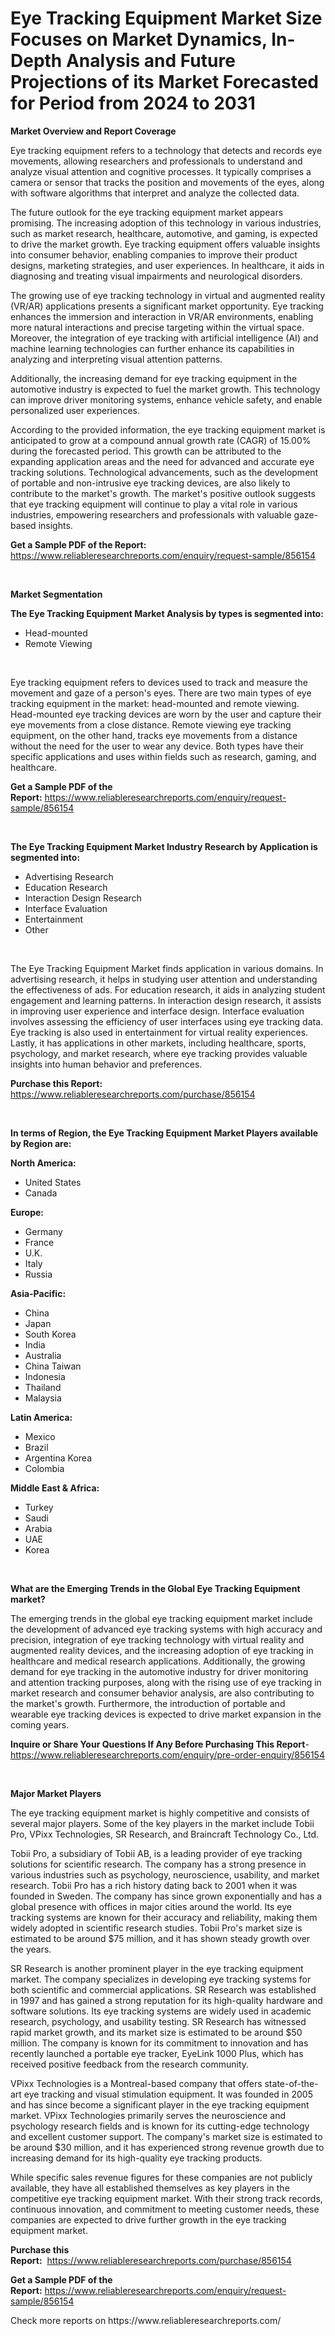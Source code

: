 <p><h1>Eye Tracking Equipment Market Size Focuses on Market Dynamics, In-Depth Analysis and Future Projections of its Market Forecasted for Period from 2024 to 2031</h1></p><p><strong>Market Overview and Report Coverage</strong></p>
<p><p>Eye tracking equipment refers to a technology that detects and records eye movements, allowing researchers and professionals to understand and analyze visual attention and cognitive processes. It typically comprises a camera or sensor that tracks the position and movements of the eyes, along with software algorithms that interpret and analyze the collected data.</p><p>The future outlook for the eye tracking equipment market appears promising. The increasing adoption of this technology in various industries, such as market research, healthcare, automotive, and gaming, is expected to drive the market growth. Eye tracking equipment offers valuable insights into consumer behavior, enabling companies to improve their product designs, marketing strategies, and user experiences. In healthcare, it aids in diagnosing and treating visual impairments and neurological disorders.</p><p>The growing use of eye tracking technology in virtual and augmented reality (VR/AR) applications presents a significant market opportunity. Eye tracking enhances the immersion and interaction in VR/AR environments, enabling more natural interactions and precise targeting within the virtual space. Moreover, the integration of eye tracking with artificial intelligence (AI) and machine learning technologies can further enhance its capabilities in analyzing and interpreting visual attention patterns.</p><p>Additionally, the increasing demand for eye tracking equipment in the automotive industry is expected to fuel the market growth. This technology can improve driver monitoring systems, enhance vehicle safety, and enable personalized user experiences.</p><p>According to the provided information, the eye tracking equipment market is anticipated to grow at a compound annual growth rate (CAGR) of 15.00% during the forecasted period. This growth can be attributed to the expanding application areas and the need for advanced and accurate eye tracking solutions. Technological advancements, such as the development of portable and non-intrusive eye tracking devices, are also likely to contribute to the market's growth. The market's positive outlook suggests that eye tracking equipment will continue to play a vital role in various industries, empowering researchers and professionals with valuable gaze-based insights.</p></p>
<p><strong>Get a Sample PDF of the Report:</strong> <a href="https://www.reliableresearchreports.com/enquiry/request-sample/856154">https://www.reliableresearchreports.com/enquiry/request-sample/856154</a></p>
<p>&nbsp;</p>
<p><strong>Market Segmentation</strong></p>
<p><strong>The Eye Tracking Equipment Market Analysis by types is segmented into:</strong></p>
<p><ul><li>Head-mounted</li><li>Remote Viewing</li></ul></p>
<p>&nbsp;</p>
<p><p>Eye tracking equipment refers to devices used to track and measure the movement and gaze of a person's eyes. There are two main types of eye tracking equipment in the market: head-mounted and remote viewing. Head-mounted eye tracking devices are worn by the user and capture their eye movements from a close distance. Remote viewing eye tracking equipment, on the other hand, tracks eye movements from a distance without the need for the user to wear any device. Both types have their specific applications and uses within fields such as research, gaming, and healthcare.</p></p>
<p><strong>Get a Sample PDF of the Report:</strong>&nbsp;<a href="https://www.reliableresearchreports.com/enquiry/request-sample/856154">https://www.reliableresearchreports.com/enquiry/request-sample/856154</a></p>
<p>&nbsp;</p>
<p><strong>The Eye Tracking Equipment Market Industry Research by Application is segmented into:</strong></p>
<p><ul><li>Advertising Research</li><li>Education Research</li><li>Interaction Design Research</li><li>Interface Evaluation</li><li>Entertainment</li><li>Other</li></ul></p>
<p>&nbsp;</p>
<p><p>The Eye Tracking Equipment Market finds application in various domains. In advertising research, it helps in studying user attention and understanding the effectiveness of ads. For education research, it aids in analyzing student engagement and learning patterns. In interaction design research, it assists in improving user experience and interface design. Interface evaluation involves assessing the efficiency of user interfaces using eye tracking data. Eye tracking is also used in entertainment for virtual reality experiences. Lastly, it has applications in other markets, including healthcare, sports, psychology, and market research, where eye tracking provides valuable insights into human behavior and preferences.</p></p>
<p><strong>Purchase this Report:</strong>&nbsp; <a href="https://www.reliableresearchreports.com/purchase/856154">https://www.reliableresearchreports.com/purchase/856154</a></p>
<p>&nbsp;</p>
<p><strong>In terms of Region, the Eye Tracking Equipment Market Players available by Region are:</strong></p>
<p>
    <p> <strong> North America: </strong>
        <ul>
            <li>United States</li>
            <li>Canada</li>
        </ul>
        </p> 
    <p> <strong> Europe: </strong>
        <ul>
            <li>Germany</li>
            <li>France</li>
            <li>U.K.</li>
            <li>Italy</li>
            <li>Russia</li>
        </ul>
        </p> 
    <p> <strong> Asia-Pacific: </strong>
        <ul>
            <li>China</li>
            <li>Japan</li>
            <li>South Korea</li>
            <li>India</li>
            <li>Australia</li>
            <li>China Taiwan</li>
            <li>Indonesia</li>
            <li>Thailand</li>
            <li>Malaysia</li>
        </ul>
        </p> 
    <p> <strong> Latin America: </strong>
        <ul>
            <li>Mexico</li>
            <li>Brazil</li>
            <li>Argentina Korea</li>
            <li>Colombia</li>
        </ul>
        </p> 
    <p> <strong> Middle East & Africa: </strong>
        <ul>
            <li>Turkey</li>
            <li>Saudi</li>
            <li>Arabia</li>
            <li>UAE</li>
            <li>Korea</li>
        </ul>
    </p>
    </p>
<p>&nbsp;</p>
<p><strong>What are the Emerging Trends in the Global Eye Tracking Equipment market?</strong></p>
<p><p>The emerging trends in the global eye tracking equipment market include the development of advanced eye tracking systems with high accuracy and precision, integration of eye tracking technology with virtual reality and augmented reality devices, and the increasing adoption of eye tracking in healthcare and medical research applications. Additionally, the growing demand for eye tracking in the automotive industry for driver monitoring and attention tracking purposes, along with the rising use of eye tracking in market research and consumer behavior analysis, are also contributing to the market's growth. Furthermore, the introduction of portable and wearable eye tracking devices is expected to drive market expansion in the coming years.</p></p>
<p><strong>Inquire or Share Your Questions If Any Before Purchasing This Report</strong>- <a href="https://www.reliableresearchreports.com/enquiry/pre-order-enquiry/856154">https://www.reliableresearchreports.com/enquiry/pre-order-enquiry/856154</a></p>
<p>&nbsp;</p>
<p><strong>Major Market Players</strong></p>
<p><p>The eye tracking equipment market is highly competitive and consists of several major players. Some of the key players in the market include Tobii Pro, VPixx Technologies, SR Research, and Braincraft Technology Co., Ltd.</p><p>Tobii Pro, a subsidiary of Tobii AB, is a leading provider of eye tracking solutions for scientific research. The company has a strong presence in various industries such as psychology, neuroscience, usability, and market research. Tobii Pro has a rich history dating back to 2001 when it was founded in Sweden. The company has since grown exponentially and has a global presence with offices in major cities around the world. Its eye tracking systems are known for their accuracy and reliability, making them widely adopted in scientific research studies. Tobii Pro's market size is estimated to be around $75 million, and it has shown steady growth over the years.</p><p>SR Research is another prominent player in the eye tracking equipment market. The company specializes in developing eye tracking systems for both scientific and commercial applications. SR Research was established in 1997 and has gained a strong reputation for its high-quality hardware and software solutions. Its eye tracking systems are widely used in academic research, psychology, and usability testing. SR Research has witnessed rapid market growth, and its market size is estimated to be around $50 million. The company is known for its commitment to innovation and has recently launched a portable eye tracker, EyeLink 1000 Plus, which has received positive feedback from the research community.</p><p>VPixx Technologies is a Montreal-based company that offers state-of-the-art eye tracking and visual stimulation equipment. It was founded in 2005 and has since become a significant player in the eye tracking equipment market. VPixx Technologies primarily serves the neuroscience and psychology research fields and is known for its cutting-edge technology and excellent customer support. The company's market size is estimated to be around $30 million, and it has experienced strong revenue growth due to increasing demand for its high-quality eye tracking products.</p><p>While specific sales revenue figures for these companies are not publicly available, they have all established themselves as key players in the competitive eye tracking equipment market. With their strong track records, continuous innovation, and commitment to meeting customer needs, these companies are expected to drive further growth in the eye tracking equipment market.</p></p>
<p><strong>Purchase this Report:</strong>&nbsp;&nbsp;<a href="https://www.reliableresearchreports.com/purchase/856154">https://www.reliableresearchreports.com/purchase/856154</a></p>
<p></p>
<p><strong>Get a Sample PDF of the Report:</strong>&nbsp;<a href="https://www.reliableresearchreports.com/enquiry/request-sample/856154">https://www.reliableresearchreports.com/enquiry/request-sample/856154</a></p>
<p>Check more reports on https://www.reliableresearchreports.com/</p>